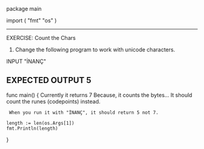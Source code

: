 package main

import (
	"fmt"
	"os"
)

 ---------------------------------------------------------
 EXERCISE: Count the Chars

  1. Change the following program to work with unicode
     characters.

 INPUT
  "İNANÇ"

 EXPECTED OUTPUT
  5
 ---------------------------------------------------------

func main() {
	 Currently it returns 7
	 Because, it counts the bytes...
	 It should count the runes (codepoints) instead.
	
	 When you run it with "İNANÇ", it should return 5 not 7.

	length := len(os.Args[1])
	fmt.Println(length)
}